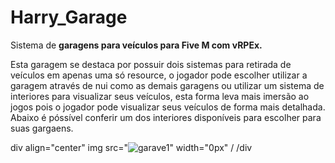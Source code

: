 # Harry_Garage
Sistema de **garagens para veículos para Five M com vRPEx.**

Esta garagem se destaca por possuir dois sistemas para retirada de veículos em apenas uma só resource, o jogador pode escolher utilizar a garagem através de nui como as demais garagens ou utilizar um sistema de interiores para visualizar seus veículos, esta forma leva mais imersão ao jogos pois o jogador pode visualizar seus veículos de forma mais detalhada. Abaixo é póssível conferir um dos interiores disponíveis para escolher para suas gargaens.

div align="center"
img src="![garave1](https://github.com/SylvioLeonZanotti/Harry_Garage/assets/123652053/5dd66515-45ec-47ae-9b13-0978f6f06b3a)" width="0px" /
/div
